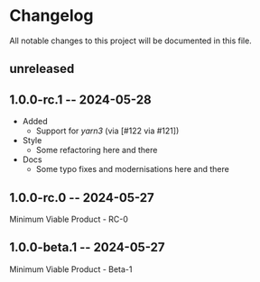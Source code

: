 # Changelog

All notable changes to this project will be documented in this file.

## unreleased

<!-- add unreleased items here -->

## 1.0.0-rc.1 -- 2024-05-28

* Added
  * Support for _yarn3_ (via [#122 via #121])
* Style
  * Some refactoring here and there 
* Docs
  * Some typo fixes and modernisations here and there 

[#121]: https://github.com/CycloneDX/cyclonedx-node-yarn/pull/121
[#122]: https://github.com/CycloneDX/cyclonedx-node-yarn/issues/122

## 1.0.0-rc.0 -- 2024-05-27

Minimum Viable Product - RC-0

## 1.0.0-beta.1 -- 2024-05-27

Minimum Viable Product - Beta-1
